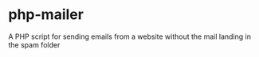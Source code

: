 # php-mailer
A PHP script for sending emails from a website without the mail landing in the spam folder
